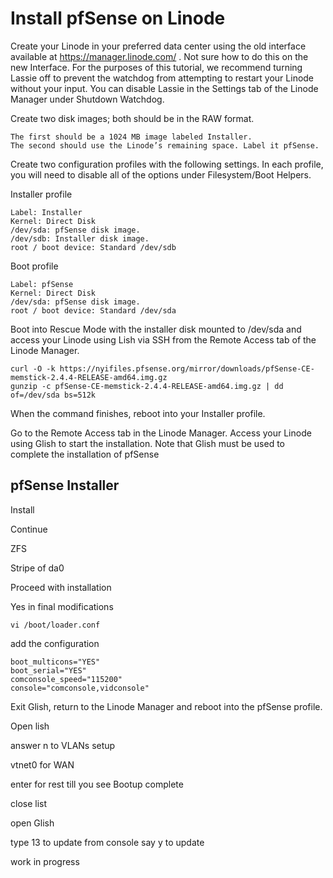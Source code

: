 # Install pfSense on Linode
Create your Linode in your preferred data center using the old interface available at https://manager.linode.com/ . Not sure how to do this on the new Interface. For the purposes of this tutorial, we recommend turning Lassie off to prevent the watchdog from attempting to restart your Linode without your input. You can disable Lassie in the Settings tab of the Linode Manager under Shutdown Watchdog.

Create two disk images; both should be in the RAW format.

    The first should be a 1024 MB image labeled Installer.
    The second should use the Linode’s remaining space. Label it pfSense.

Create two configuration profiles with the following settings. In each profile, you will need to disable all of the options under Filesystem/Boot Helpers.

Installer profile

    Label: Installer
    Kernel: Direct Disk
    /dev/sda: pfSense disk image.
    /dev/sdb: Installer disk image.
    root / boot device: Standard /dev/sdb

Boot profile

    Label: pfSense
    Kernel: Direct Disk
    /dev/sda: pfSense disk image.
    root / boot device: Standard /dev/sda

Boot into Rescue Mode with the installer disk mounted to /dev/sda and access your Linode using Lish via SSH from the Remote Access tab of the Linode Manager.

```
curl -O -k https://nyifiles.pfsense.org/mirror/downloads/pfSense-CE-memstick-2.4.4-RELEASE-amd64.img.gz
gunzip -c pfSense-CE-memstick-2.4.4-RELEASE-amd64.img.gz | dd of=/dev/sda bs=512k
```

When the command finishes, reboot into your Installer profile.

Go to the Remote Access tab in the Linode Manager. Access your Linode using Glish to start the installation. Note that Glish must be used to complete the installation of pfSense

## pfSense Installer

<Accept>

Install

Continue

ZFS

Stripe of da0

Proceed with installation

Yes in final modifications

```
vi /boot/loader.conf
```

add the configuration

```
boot_multicons="YES"
boot_serial="YES"
comconsole_speed="115200"
console="comconsole,vidconsole"
```

Exit Glish, return to the Linode Manager and reboot into the pfSense profile.

Open lish

answer n to VLANs setup

vtnet0 for WAN

enter for rest till you see Bootup complete

close list

open Glish

type 13 to update from console say y to update



work in progress
